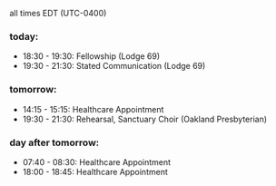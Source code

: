 all times EDT (UTC-0400)

### today:

* 18:30 - 19:30: Fellowship (Lodge 69)
* 19:30 - 21:30: Stated Communication (Lodge 69)

### tomorrow:

* 14:15 - 15:15: Healthcare Appointment 
* 19:30 - 21:30: Rehearsal, Sanctuary Choir (Oakland Presbyterian)

### day after tomorrow:

* 07:40 - 08:30: Healthcare Appointment 
* 18:00 - 18:45: Healthcare Appointment 
